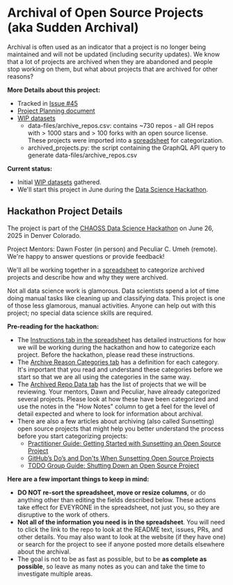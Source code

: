 # Archival of Open Source Projects (aka Sudden Archival)

Archival is often used as an indicator that a project is no longer being maintained and will not be updated (including security updates). We know that a lot of projects are archived when they are abandoned and people stop working on them, but what about projects that are archived for other reasons?

**More Details about this project:**
* Tracked in [Issue #45](https://github.com/chaoss/wg-data-science/issues/45)
* [Project Planning document](https://docs.google.com/document/d/18audPynKQg_n7ZdspeUGtPSF7cMzc9O7CVcrEdJAhtk/edit?usp=sharing)
* [WIP datasets](https://github.com/chaoss/wg-data-science/tree/main/dataset/archive)
  * data-files/archive_repos.csv: contains ~730 repos - all GH repos with > 1000 stars and > 100 forks with an open source license. These projects were imported into a [spreadsheet](https://docs.google.com/spreadsheets/d/1Nzi9kFLDoZC2RX7LMqGas9nSfHNIWvYNUBpkYXi5_40/edit?usp=sharing) for categorization.
  * archived_projects.py: the script containing the GraphQL API query to generate data-files/archive_repos.csv

**Current status:**
* Initial [WIP datasets](https://github.com/chaoss/wg-data-science/tree/main/dataset/archive) gathered.
* We'll start this project in June during the [Data Science Hackathon](https://chaoss.community/chaoss-data-science-hackathon-2025/).

## Hackathon Project Details

The project is part of the [CHAOSS Data Science Hackathon](https://chaoss.community/chaoss-data-science-hackathon-2025/) on June 26, 2025 in Denver Colorado.

Project Mentors: Dawn Foster (in person) and Peculiar C. Umeh (remote). We're happy to answer questions or provide feedback!

We'll all be working together in a [spreadsheet](https://docs.google.com/spreadsheets/d/1Nzi9kFLDoZC2RX7LMqGas9nSfHNIWvYNUBpkYXi5_40/edit?usp=sharing) to categorize archived projects and describe how and why they were archived. 

Not all data science work is glamorous. Data scientists spend a lot of time doing manual tasks like cleaning up and classifying data. This project is one of those less glamorous, manual activities. Anyone can help out with this project; no special data science skills are required.

**Pre-reading for the hackathon:**
* The [Instructions tab in the spreadsheet](https://docs.google.com/spreadsheets/d/1Nzi9kFLDoZC2RX7LMqGas9nSfHNIWvYNUBpkYXi5_40/edit?gid=1289159234#gid=1289159234) has detailed instructions for how we will be working during the hackathon and how to categorize each project. Before the hackathon, please read these instructions.
* The [Archive Reason Categories tab](https://docs.google.com/spreadsheets/d/1Nzi9kFLDoZC2RX7LMqGas9nSfHNIWvYNUBpkYXi5_40/edit?gid=1048670093#gid=1048670093) has a definition for each category. It's important that you read and understand these categories before we start so that we are all using the categories in the same way.
* The [Archived Repo Data tab](https://docs.google.com/spreadsheets/d/1Nzi9kFLDoZC2RX7LMqGas9nSfHNIWvYNUBpkYXi5_40/edit?gid=1500607077#gid=1500607077) has the list of projects that we will be reviewing. Your mentors, Dawn and Peculiar, have already categorized several projects. Please look at how these have been categorized and use the notes in the "How Notes" column to get a feel for the level of detail expected and where to look for information about archival.
* There are also a few articles about archiving (also called Sunsetting) open source projects that might help you better understand the process before you start categorizing projects:
  * [Practitioner Guide: Getting Started with Sunsetting an Open Source Project](https://chaoss.community/practitioner-guide-sunset/)
  * [GitHub’s Do’s and Don'ts When Sunsetting Open Source Projects](https://github.blog/open-source/maintainers/dos-and-donts-when-sunsetting-open-source-projects/)
  * [TODO Group Guide: Shutting Down an Open Source Project](https://todogroup.org/resources/guides/shutting-down-an-open-source-project)

**Here are a few important things to keep in mind:**
* **DO NOT re-sort the spreadsheet, move or resize columns**, or do anything other than editing the fields described below. These actions take effect for EVEYRONE in the spreadsheet, not just you, so they are disruptive to the work of others.
* **Not all of the information you need is in the spreadsheet**. You will need to click the link to the repo to look at the README text, issues, PRs, and other details. You may also want to look at the website (if they have one) or search for the project to see if anyone posted more details elsewhere about the archival.
*  The goal is not to be as fast as possible, but to be **as complete as possible**, so leave as many notes as you can and take the time to investigate multiple areas.